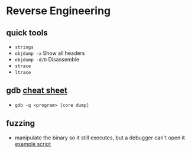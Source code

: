 # Reverse Engineering

## quick tools

- `strings`
- `objdump -x` Show all headers
- `objdump -d/D` Disassemble
- `strace`
- `ltrace`

## gdb [cheat sheet](./gdb.md)

- `gdb -q <program> [core dump]`

## fuzzing

- manipulate the binary so it still executes, but a debugger can't open it [example script](/other/python/scripts/reverse-engineering/elf-fuzzer.py)
